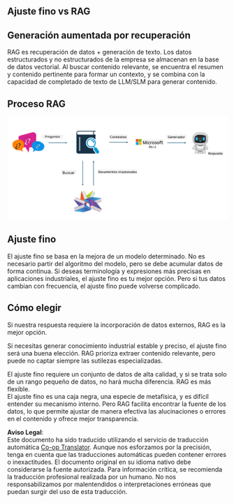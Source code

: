 <!--
CO_OP_TRANSLATOR_METADATA:
{
  "original_hash": "e4e010400c2918557b36bb932a14004c",
  "translation_date": "2025-05-07T10:27:39+00:00",
  "source_file": "md/03.FineTuning/FineTuning_vs_RAG.md",
  "language_code": "es"
}
-->
## Ajuste fino vs RAG

## Generación aumentada por recuperación

RAG es recuperación de datos + generación de texto. Los datos estructurados y no estructurados de la empresa se almacenan en la base de datos vectorial. Al buscar contenido relevante, se encuentra el resumen y contenido pertinente para formar un contexto, y se combina con la capacidad de completado de texto de LLM/SLM para generar contenido.

## Proceso RAG
![FinetuningvsRAG](../../../../translated_images/rag.2014adc59e6f6007bafac13e800a6cbc3e297fbb9903efe20a93129bd13987e9.es.png)

## Ajuste fino
El ajuste fino se basa en la mejora de un modelo determinado. No es necesario partir del algoritmo del modelo, pero se debe acumular datos de forma continua. Si deseas terminología y expresiones más precisas en aplicaciones industriales, el ajuste fino es tu mejor opción. Pero si tus datos cambian con frecuencia, el ajuste fino puede volverse complicado.

## Cómo elegir
Si nuestra respuesta requiere la incorporación de datos externos, RAG es la mejor opción.

Si necesitas generar conocimiento industrial estable y preciso, el ajuste fino será una buena elección. RAG prioriza extraer contenido relevante, pero puede no captar siempre las sutilezas especializadas.

El ajuste fino requiere un conjunto de datos de alta calidad, y si se trata solo de un rango pequeño de datos, no hará mucha diferencia. RAG es más flexible.  
El ajuste fino es una caja negra, una especie de metafísica, y es difícil entender su mecanismo interno. Pero RAG facilita encontrar la fuente de los datos, lo que permite ajustar de manera efectiva las alucinaciones o errores en el contenido y ofrece mejor transparencia.

**Aviso Legal**:  
Este documento ha sido traducido utilizando el servicio de traducción automática [Co-op Translator](https://github.com/Azure/co-op-translator). Aunque nos esforzamos por la precisión, tenga en cuenta que las traducciones automáticas pueden contener errores o inexactitudes. El documento original en su idioma nativo debe considerarse la fuente autorizada. Para información crítica, se recomienda la traducción profesional realizada por un humano. No nos responsabilizamos por malentendidos o interpretaciones erróneas que puedan surgir del uso de esta traducción.